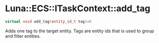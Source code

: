 # Luna::ECS::ITaskContext::add_tag

```c++
virtual void add_tag(entity_id_t tag)=0
```

Adds one tag to the target entity. Tags are entity ids that is used to group and filter entities. 

